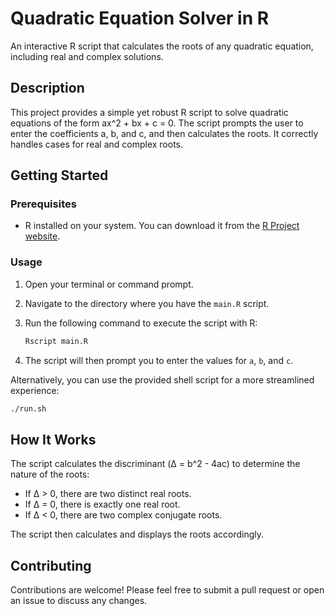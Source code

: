 # Quadratic Equation Solver in R

An interactive R script that calculates the roots of any quadratic equation, including real and complex solutions.

## Description

This project provides a simple yet robust R script to solve quadratic equations of the form ax^2 + bx + c = 0. The script prompts the user to enter the coefficients a, b, and c, and then calculates the roots. It correctly handles cases for real and complex roots.

## Getting Started

### Prerequisites

*   R installed on your system. You can download it from the [R Project website](https://www.r-project.org/).

### Usage

1.  Open your terminal or command prompt.
2.  Navigate to the directory where you have the `main.R` script.
3.  Run the following command to execute the script with R:

    ```bash
    Rscript main.R
    ```

4.  The script will then prompt you to enter the values for `a`, `b`, and `c`.

Alternatively, you can use the provided shell script for a more streamlined experience:

```bash
./run.sh
```

## How It Works

The script calculates the discriminant (Δ = b^2 - 4ac) to determine the nature of the roots:
*   If Δ > 0, there are two distinct real roots.
*   If Δ = 0, there is exactly one real root.
*   If Δ < 0, there are two complex conjugate roots.

The script then calculates and displays the roots accordingly.

## Contributing

Contributions are welcome! Please feel free to submit a pull request or open an issue to discuss any changes.
